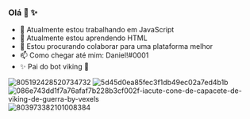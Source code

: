 ### Olá 👋 ✨

- 🔭 Atualmente estou trabalhando em JavaScript
- 🌱 Atualmente estou aprendendo HTML
- 👯 Estou procurando colaborar para uma plataforma melhor
- 📫 Como chegar até mim: Daniel!#0001
- ✨ Pai do bot viking 🤞

![805192428520734732](https://user-images.githubusercontent.com/77695301/110166709-818cec80-7dd3-11eb-8fc1-9824bec1689a.png) ![5d45d0ea85fec3f1db49ec02a7ed4b1b](https://user-images.githubusercontent.com/77695301/110166774-98334380-7dd3-11eb-94f0-944a6e2053d4.png) ![086e743dd1f7a76afaf7b228b3cf002f-iacute-cone-de-capacete-de-viking-de-guerra-by-vexels](https://user-images.githubusercontent.com/77695301/110166786-9c5f6100-7dd3-11eb-9d49-9a8c635cecad.png) ![803973382101008384](https://user-images.githubusercontent.com/77695301/110166792-9e292480-7dd3-11eb-9ff5-e5fb46c4f79e.png)
